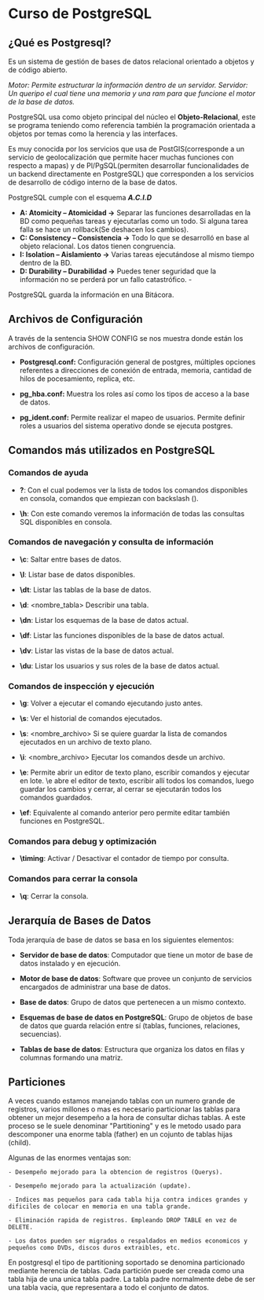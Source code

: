 # Curso de PostgreSQL

## ¿Qué es Postgresql?

Es un sistema de gestión de bases de datos relacional orientado a objetos y de código abierto.

_Motor: Permite estructurar la información dentro de un servidor._
_Servidor: Un queripo el cual tiene una memoria y una ram para que funcione el motor de la base de datos._

PostgreSQL usa como objeto principal del núcleo el **Objeto-Relacional**, este se programa teniendo como referencia también la programación orientada a objetos por temas como la herencia y las interfaces.

Es muy conocida por los servicios que usa de PostGIS(corresponde a un servicio de geolocalización que permite hacer muchas funciones con respecto a mapas) y de Pl/PgSQL(permiten desarrollar funcionalidades de un backend directamente en PostgreSQL) que corresponden a los servicios de desarrollo de código interno de la base de datos.

PostgreSQL cumple con el esquema **_A.C.I.D_**

- **A: Atomicity – Atomicidad ->** Separar las funciones desarrolladas en la BD como pequeñas tareas y ejecutarlas como un todo. Si alguna tarea falla se hace un rollback(Se deshacen los cambios).
- **C: Consistency – Consistencia ->** Todo lo que se desarrolló en base al objeto relacional. Los datos tienen congruencia.
- **I: Isolation – Aislamiento ->** Varias tareas ejecutándose al mismo tiempo dentro de la BD.
- **D: Durability – Durabilidad ->** Puedes tener seguridad que la información no se perderá por un fallo catastrófico. -

PostgreSQL guarda la información en una Bitácora.

## Archivos de Configuración

A través de la sentencia SHOW CONFIG se nos muestra donde están los archivos de configuración.

- **Postgresql.conf:** Configuración general de postgres, múltiples opciones referentes a direcciones de conexión de entrada, memoria, cantidad de hilos de pocesamiento, replica, etc.

- **pg_hba.conf:** Muestra los roles así como los tipos de acceso a la base de datos.

- **pg_ident.conf:** Permite realizar el mapeo de usuarios. Permite definir roles a usuarios del sistema operativo donde se ejecuta postgres.

## Comandos más utilizados en PostgreSQL

### Comandos de ayuda

- **\?**: Con el cual podemos ver la lista de todos los comandos disponibles en consola, comandos que empiezan con backslash ().

- **\h**: Con este comando veremos la información de todas las consultas SQL disponibles en consola.

### Comandos de navegación y consulta de información

- **\c**: Saltar entre bases de datos.

- **\l**: Listar base de datos disponibles.

- **\dt**: Listar las tablas de la base de datos.

- **\d**: <nombre_tabla> Describir una tabla.

- **\dn**: Listar los esquemas de la base de datos actual.

- **\df**: Listar las funciones disponibles de la base de datos actual.

- **\dv**: Listar las vistas de la base de datos actual.

- **\du**: Listar los usuarios y sus roles de la base de datos actual.

### Comandos de inspección y ejecución

- **\g**: Volver a ejecutar el comando ejecutando justo antes.

- **\s**: Ver el historial de comandos ejecutados.

- **\s**: <nombre_archivo> Si se quiere guardar la lista de comandos ejecutados en un archivo de texto plano.

- **\i**: <nombre_archivo> Ejecutar los comandos desde un archivo.

- **\e**: Permite abrir un editor de texto plano, escribir comandos y ejecutar en lote. \e abre el editor de texto, escribir allí todos los comandos, luego guardar los cambios y cerrar, al cerrar se ejecutarán todos los comandos guardados.

- **\ef**: Equivalente al comando anterior pero permite editar también funciones en PostgreSQL.

### Comandos para debug y optimización

- **\timing**: Activar / Desactivar el contador de tiempo por consulta.

### Comandos para cerrar la consola

- **\q**: Cerrar la consola.

## Jerarquía de Bases de Datos

Toda jerarquía de base de datos se basa en los siguientes elementos:

- **Servidor de base de datos**: Computador que tiene un motor de base de datos instalado y en ejecución.

- **Motor de base de datos**: Software que provee un conjunto de servicios encargados de administrar una base de datos.

- **Base de datos**: Grupo de datos que pertenecen a un mismo contexto.

- **Esquemas de base de datos en PostgreSQL**: Grupo de objetos de base de datos que guarda relación entre sí (tablas, funciones, relaciones, secuencias).

- **Tablas de base de datos**: Estructura que organiza los datos en filas y columnas formando una matriz.

## Particiones

A veces cuando estamos manejando tablas con un numero grande de registros, varios millones o mas es necesario particionar las tablas para obtener un mejor desempeño a la hora de consultar dichas tablas. A este proceso se le suele denominar "Partitioning" y es le metodo usado para descomponer una enorme tabla (father) en un cojunto de tablas hijas (child).

Algunas de las enormes ventajas son:

    - Desempeño mejorado para la obtencion de registros (Querys).

    - Desempeño mejorado para la actualización (update).

    - Indices mas pequeños para cada tabla hija contra indices grandes y dificiles de colocar en memoria en una tabla grande.

    - Eliminación rapida de registros. Empleando DROP TABLE en vez de DELETE.

    - Los datos pueden ser migrados o respaldados en medios economicos y pequeños como DVDs, discos duros extraibles, etc.

En postgresql el tipo de partitioning soportado se denomina particionado mediante herencia de tablas. Cada partición puede ser creada como una tabla hija de una unica tabla padre. La tabla padre normalmente debe de ser una tabla vacia, que representara a todo el conjunto de datos.

